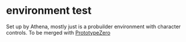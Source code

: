# environment test

Set up by Athena, mostly just is a probuilder environment with character controls. To be merged with [PrototypeZero](PrototypeZero.md)